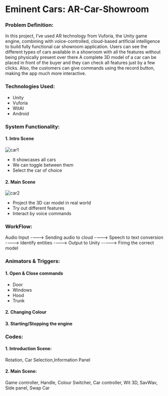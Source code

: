 # Eminent Cars: AR-Car-Showroom

### Problem Definition: 
In this project, I’ve used AR technology from Vuforia, the Unity game engine, combining with voice-controlled, cloud-based artificial intelligence to build fully functional car showroom application. Users can see the different types of cars available in a showroom with all the features without being physically present over there
A complete 3D model of a car can be placed in front of the buyer and they can check all features just by a few clicks. Also, the customers can give commands using the record button, making the app much more interactive.

### Technologies Used:
- Unity
- Vuforia
- WitAI
- Android

### System Functionality:

#### 1. Intro Scene
![car1](https://user-images.githubusercontent.com/59173499/133079376-3cce3c75-5437-4266-bf0e-b2c13c0e07a2.png)
- It showcases all cars
- We can toggle between them
- Select the car of choice

#### 2. Main Scene
![car2](https://user-images.githubusercontent.com/59173499/133079795-4630fe98-5e13-41fa-87b0-2b386eee6bea.png)
- Project the 3D car model in real world
- Try out different features
- Interact by voice commands

### WorkFlow:

Audio Input ----> Sending audio to cloud ----> Speech to text conversion ----> Identify entities ----> Output to Unity -----> Firing the correct model

### Animators & Triggers:
#### 1. Open & Close commands
- Door
- Windows
- Hood
- Trunk
#### 2. Changing Colour
#### 3. Starting/Stopping the engine

### Codes:
#### 1. Introduction Scene:
Rotation, Car Selection,Information Panel
#### 2. Main Scene:
Game controller, Handle, Colour Switcher, Car controller, Wit 3D, SavWav, Side panel, Swap Car

